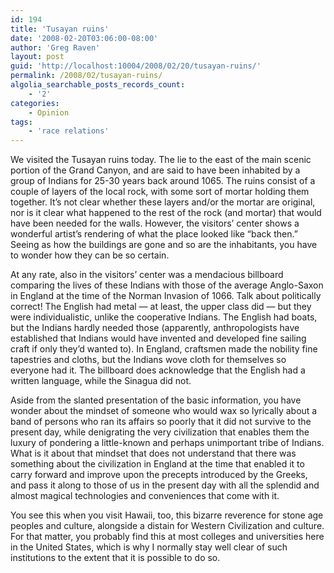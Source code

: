 ```yaml
---
id: 194
title: 'Tusayan ruins'
date: '2008-02-20T03:06:00-08:00'
author: 'Greg Raven'
layout: post
guid: 'http://localhost:10004/2008/02/20/tusayan-ruins/'
permalink: /2008/02/tusayan-ruins/
algolia_searchable_posts_records_count:
    - '2'
categories:
    - Opinion
tags:
    - 'race relations'
---
```


We visited the Tusayan ruins today. The lie to the east of the main scenic portion of the Grand Canyon, and are said to have been inhabited by a group of Indians for 25-30 years back around 1065. The ruins consist of a couple of layers of the local rock, with some sort of mortar holding them together. It’s not clear whether these layers and/or the mortar are original, nor is it clear what happened to the rest of the rock (and mortar) that would have been needed for the walls. However, the visitors’ center shows a wonderful artist’s rendering of what the place looked like “back then.” Seeing as how the buildings are gone and so are the inhabitants, you have to wonder how they can be so certain.  
  
At any rate, also in the visitors’ center was a mendacious billboard comparing the lives of these Indians with those of the average Anglo-Saxon in England at the time of the Norman Invasion of 1066. Talk about politically correct! The English had metal — at least, the upper class did — but they were individualistic, unlike the cooperative Indians. The English had boats, but the Indians hardly needed those (apparently, anthropologists have established that Indians would have invented and developed fine sailing craft if only they’d wanted to). In England, craftsmen made the nobility fine tapestries and cloths, but the Indians wove cloth for themselves so everyone had it. The billboard does acknowledge that the English had a written language, while the Sinagua did not.

Aside from the slanted presentation of the basic information, you have wonder about the mindset of someone who would wax so lyrically about a band of persons who ran its affairs so poorly that it did not survive to the present day, while denigrating the very civilization that enables them the luxury of pondering a little-known and perhaps unimportant tribe of Indians. What is it about that mindset that does not understand that there was something about the civilization in England at the time that enabled it to carry forward and improve upon the precepts introduced by the Greeks, and pass it along to those of us in the present day with all the splendid and almost magical technologies and conveniences that come with it.

You see this when you visit Hawaii, too, this bizarre reverence for stone age peoples and culture, alongside a distain for Western Civilization and culture. For that matter, you probably find this at most colleges and universities here in the United States, which is why I normally stay well clear of such institutions to the extent that it is possible to do so.